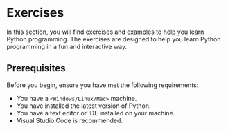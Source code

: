 # Exercises

In this section, you will find exercises and examples to help you learn Python programming. The exercises are designed to help you learn Python programming in a fun and interactive way.

## Prerequisites

Before you begin, ensure you have met the following requirements:

- You have a `<Windows/Linux/Mac>` machine.
- You have installed the latest version of Python.
- You have a text editor or IDE installed on your machine.
- Visual Studio Code is recommended.
